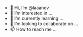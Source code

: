 - 👋 Hi, I’m @laaanov
- 👀 I’m interested in ...
- 🌱 I’m currently learning ...
- 💞️ I’m looking to collaborate on ...
- 📫 How to reach me ...

<!---
laaanov/laaanov is a ✨ special ✨ repository because its `README.md` (this file) appears on your GitHub profile.
You can click the Preview link to take a look at your changes.
--->
